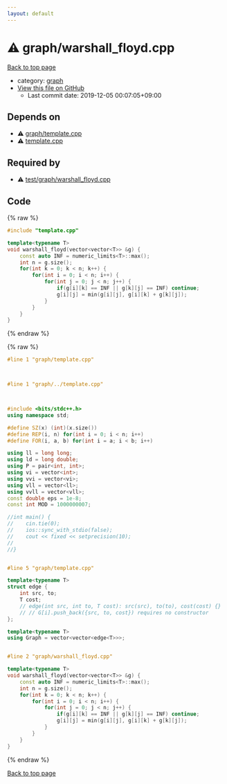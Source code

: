 ```yaml
---
layout: default
---
```


<!-- mathjax config similar to math.stackexchange -->
<script type="text/javascript" async
  src="https://cdnjs.cloudflare.com/ajax/libs/mathjax/2.7.5/MathJax.js?config=TeX-MML-AM_CHTML">
</script>
<script type="text/x-mathjax-config">
  MathJax.Hub.Config({
    TeX: { equationNumbers: { autoNumber: "AMS" }},
    tex2jax: {
      inlineMath: [ ['$','$'] ],
      processEscapes: true
    },
    "HTML-CSS": { matchFontHeight: false },
    displayAlign: "left",
    displayIndent: "2em"
  });
</script>

<script type="text/javascript" src="https://cdnjs.cloudflare.com/ajax/libs/jquery/3.4.1/jquery.min.js"></script>
<script src="https://cdn.jsdelivr.net/npm/jquery-balloon-js@1.1.2/jquery.balloon.min.js" integrity="sha256-ZEYs9VrgAeNuPvs15E39OsyOJaIkXEEt10fzxJ20+2I=" crossorigin="anonymous"></script>
<script type="text/javascript" src="../../assets/js/copy-button.js"></script>
<link rel="stylesheet" href="../../assets/css/copy-button.css" />


# :warning: graph/warshall_floyd.cpp

<a href="../../index.html">Back to top page</a>

* category: <a href="../../index.html#f8b0b924ebd7046dbfa85a856e4682c8">graph</a>
* <a href="{{ site.github.repository_url }}/blob/master/graph/warshall_floyd.cpp">View this file on GitHub</a>
    - Last commit date: 2019-12-05 00:07:05+09:00




## Depends on

* :warning: <a href="template.cpp.html">graph/template.cpp</a>
* :warning: <a href="../template.cpp.html">template.cpp</a>


## Required by

* :warning: <a href="../test/graph/warshall_floyd.cpp.html">test/graph/warshall_floyd.cpp</a>


## Code

<a id="unbundled"></a>
{% raw %}
```cpp
#include "template.cpp"

template<typename T>
void warshall_floyd(vector<vector<T>> &g) {
    const auto INF = numeric_limits<T>::max();
    int n = g.size();
    for(int k = 0; k < n; k++) {
        for(int i = 0; i < n; i++) {
            for(int j = 0; j < n; j++) {
                if(g[i][k] == INF || g[k][j] == INF) continue;
                g[i][j] = min(g[i][j], g[i][k] + g[k][j]);
            }
        }
    }
}

```
{% endraw %}

<a id="bundled"></a>
{% raw %}
```cpp
#line 1 "graph/template.cpp"



#line 1 "graph/../template.cpp"



#include <bits/stdc++.h>
using namespace std;

#define SZ(x) (int)(x.size())
#define REP(i, n) for(int i = 0; i < n; i++)
#define FOR(i, a, b) for(int i = a; i < b; i++)

using ll = long long;
using ld = long double;
using P = pair<int, int>;
using vi = vector<int>;
using vvi = vector<vi>;
using vll = vector<ll>;
using vvll = vector<vll>;
const double eps = 1e-8;
const int MOD = 1000000007;

//int main() {
//    cin.tie(0);
//    ios::sync_with_stdio(false);
//    cout << fixed << setprecision(10);
//
//}


#line 5 "graph/template.cpp"

template<typename T>
struct edge {
    int src, to;
    T cost;
    // edge(int src, int to, T cost): src(src), to(to), cost(cost) {}
    // // G[i].push_back({src, to, cost}) requires no constructor
};

template<typename T>
using Graph = vector<vector<edge<T>>>;


#line 2 "graph/warshall_floyd.cpp"

template<typename T>
void warshall_floyd(vector<vector<T>> &g) {
    const auto INF = numeric_limits<T>::max();
    int n = g.size();
    for(int k = 0; k < n; k++) {
        for(int i = 0; i < n; i++) {
            for(int j = 0; j < n; j++) {
                if(g[i][k] == INF || g[k][j] == INF) continue;
                g[i][j] = min(g[i][j], g[i][k] + g[k][j]);
            }
        }
    }
}

```
{% endraw %}

<a href="../../index.html">Back to top page</a>

